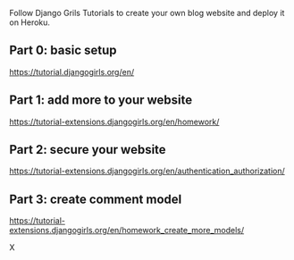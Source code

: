 Follow Django Grils Tutorials to create your own blog website and deploy it on Heroku.

## Part 0: basic setup

https://tutorial.djangogirls.org/en/

## Part 1: add more to your website

https://tutorial-extensions.djangogirls.org/en/homework/

## Part 2: secure your website

https://tutorial-extensions.djangogirls.org/en/authentication_authorization/

## Part 3: create comment model

https://tutorial-extensions.djangogirls.org/en/homework_create_more_models/

X
